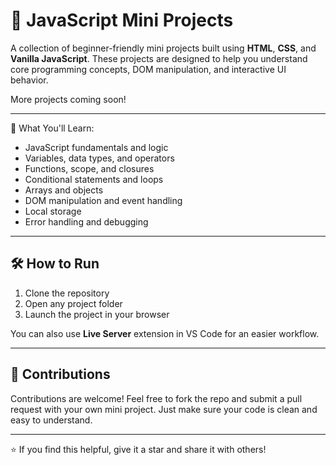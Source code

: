 # 🚀 JavaScript Mini Projects

A collection of beginner-friendly mini projects built using **HTML**, **CSS**, and **Vanilla JavaScript**. These projects are designed to help you understand core programming concepts, DOM manipulation, and interactive UI behavior.

More projects coming soon!

---

🧠 What You'll Learn:

- JavaScript fundamentals and logic
- Variables, data types, and operators
- Functions, scope, and closures
- Conditional statements and loops
- Arrays and objects
- DOM manipulation and event handling
- Local storage
- Error handling and debugging


---

## 🛠️ How to Run

1. Clone the repository  
2. Open any project folder  
3. Launch the project in your browser  

You can also use **Live Server** extension in VS Code for an easier workflow.

---

## 🙌 Contributions

Contributions are welcome! Feel free to fork the repo and submit a pull request with your own mini project. Just make sure your code is clean and easy to understand.

---

⭐ If you find this helpful, give it a star and share it with others!
